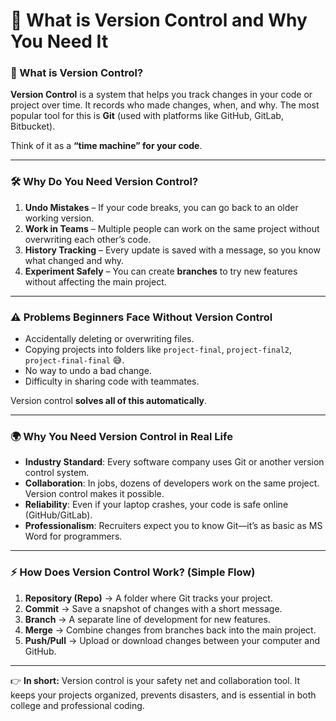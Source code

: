 
# 🔄 What is Version Control and Why You Need It

### 📌 What is Version Control?

**Version Control** is a system that helps you track changes in your code or project over time. It records who made changes, when, and why. The most popular tool for this is **Git** (used with platforms like GitHub, GitLab, Bitbucket).

Think of it as a **“time machine” for your code**.

---

### 🛠 Why Do You Need Version Control?

1. **Undo Mistakes** – If your code breaks, you can go back to an older working version.
2. **Work in Teams** – Multiple people can work on the same project without overwriting each other’s code.
3. **History Tracking** – Every update is saved with a message, so you know what changed and why.
4. **Experiment Safely** – You can create **branches** to try new features without affecting the main project.

---

### ⚠️ Problems Beginners Face Without Version Control

* Accidentally deleting or overwriting files.
* Copying projects into folders like `project-final`, `project-final2`, `project-final-final` 😅.
* No way to undo a bad change.
* Difficulty in sharing code with teammates.

Version control **solves all of this automatically**.

---

### 🌍 Why You Need Version Control in Real Life

* **Industry Standard**: Every software company uses Git or another version control system.
* **Collaboration**: In jobs, dozens of developers work on the same project. Version control makes it possible.
* **Reliability**: Even if your laptop crashes, your code is safe online (GitHub/GitLab).
* **Professionalism**: Recruiters expect you to know Git—it’s as basic as MS Word for programmers.

---

### ⚡ How Does Version Control Work? (Simple Flow)

1. **Repository (Repo)** → A folder where Git tracks your project.
2. **Commit** → Save a snapshot of changes with a short message.
3. **Branch** → A separate line of development for new features.
4. **Merge** → Combine changes from branches back into the main project.
5. **Push/Pull** → Upload or download changes between your computer and GitHub.

---

👉 **In short:** Version control is your safety net and collaboration tool. It keeps your projects organized, prevents disasters, and is essential in both college and professional coding.


